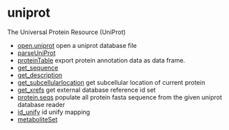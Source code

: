 ﻿# uniprot

The Universal Protein Resource (UniProt)

+ [open.uniprot](uniprot/open.uniprot.1) open a uniprot database file
+ [parseUniProt](uniprot/parseUniProt.1) 
+ [proteinTable](uniprot/proteinTable.1) export protein annotation data as data frame.
+ [get_sequence](uniprot/get_sequence.1) 
+ [get_description](uniprot/get_description.1) 
+ [get_subcellularlocation](uniprot/get_subcellularlocation.1) get subcellular location of current protein
+ [get_xrefs](uniprot/get_xrefs.1) get external database reference id set
+ [protein.seqs](uniprot/protein.seqs.1) populate all protein fasta sequence from the given uniprot database reader
+ [id_unify](uniprot/id_unify.1) id unify mapping
+ [metaboliteSet](uniprot/metaboliteSet.1) 
